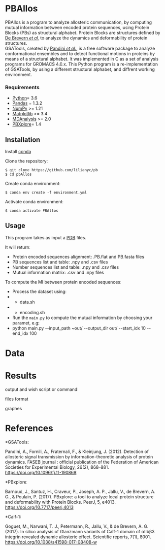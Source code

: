 # PBAllos

PBAllos is a program to analyze allosteric communication, by computing mutual information between encoded protein sequences, using Protein Blocks (PBs) as structural alphabet. Protein Blocks are structures defined by [De Brevern *et al.*](https://www.ncbi.nlm.nih.gov/pubmed/11025540) to analyze the dynamics and deformability of protein structures.   
GSATools, created by [Pandini *et al.*](https://academic.oup.com/bioinformatics/article/29/16/2053/200020), is a free software package to analyze conformational ensembles and to detect functional motions in proteins by means of a structural alphabet. It was implemented in C as a set of analysis programs for GROMACS 4.0.x.
This Python program is a re-implementation of GSATools, by using a different structural alphabet, and diffrent working environment.

### Requirements

- [Python](https://www.python.org/)= 3.6
- [Pandas](https://pandas.pydata.org/) = 1.3.2
- [NumPy](https://numpy.org/) >= 1.21
- [Matplotlib](http://matplotlib.org/) >= 3.4
- [MDAnalysis](https://code.google.com/p/mdanalysis/) >= 2.0
- [PBXplore](https://pbxplore.readthedocs.io/en/latest/)= 1.4


Installation
------------

Install [conda](https://conda.io/projects/conda/en/latest/user-guide/install/index.html)

Clone the repository:

```shell
$ git clone https://github.com/lilianyc/pb
$ cd pbAllos
```

Create conda environment:

```shell
$ conda env create -f environment.yml
```

Activate conda environment:
```shell
$ conda activate PBAllos
```


## Usage

This program takes as input a [PDB](http://www.wwpdb.org/documentation/file-format) files.

It will return:
- Protein encoded sequences alignment: .PB.flat and PB.fasta files  
- PB sequences list and table: .npy and .csv files
- Number sequences list and table: .npy and .csv files 
- Mutual information matrix: .csv and .npy files 
 

To compute the MI between protein encoded sequences:

* Process the dataset using:
*   * data.sh 
*   * encoding.sh
* Run the `main.py` to compute the mutual information by choosing your paramet, e.g:
*   python main.py --input_path ~out/ --output_dir out/ --start_idx 10 --end_idx 100


# Data 


# Results 

output and wish script or command 

files format 

graphes 


# References 

*GSATools: 

Pandini, A., Fornili, A., Fraternali, F., & Kleinjung, J. (2012). Detection of allosteric signal transmission by information-theoretic analysis of protein dynamics. FASEB journal : official publication of the Federation of American Societies for Experimental Biology, 26(2), 868–881. https://doi.org/10.1096/fj.11-190868


*PBxplore: 

Barnoud, J., Santuz, H., Craveur, P., Joseph, A. P., Jallu, V., de Brevern, A. G., & Poulain, P. (2017). PBxplore: a tool to analyze local protein structure and deformability with Protein Blocks. PeerJ, 5, e4013. https://doi.org/10.7717/peerj.4013

*Calf-1:

Goguet, M., Narwani, T. J., Petermann, R., Jallu, V., & de Brevern, A. G. (2017). In silico analysis of Glanzmann variants of Calf-1 domain of αIIbβ3 integrin revealed dynamic allosteric effect. Scientific reports, 7(1), 8001. https://doi.org/10.1038/s41598-017-08408-w


